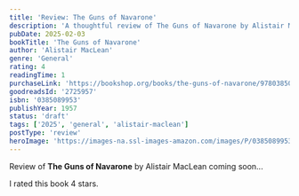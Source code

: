 ```yaml
---
title: 'Review: The Guns of Navarone'
description: 'A thoughtful review of The Guns of Navarone by Alistair MacLean'
pubDate: 2025-02-03
bookTitle: 'The Guns of Navarone'
author: 'Alistair MacLean'
genre: 'General'
rating: 4
readingTime: 1
purchaseLink: 'https://bookshop.org/books/the-guns-of-navarone/9780385089951'
goodreadsId: '2725957'
isbn: '0385089953'
publishYear: 1957
status: 'draft'
tags: ['2025', 'general', 'alistair-maclean']
postType: 'review'
heroImage: 'https://images-na.ssl-images-amazon.com/images/P/0385089953.01.L.jpg'
---
```


Review of **The Guns of Navarone** by Alistair MacLean coming soon...

I rated this book 4 stars.